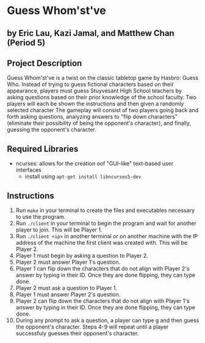# Guess Whom'st've

## by Eric Lau, Kazi Jamal, and Matthew Chan (Period 5)

## Project Description
Guess Whom'st've is a twist on the classic tabletop game by Hasbro: Guess Who. Instead of trying to guess fictional characters based on their appearance, players must guess Stuyvesant High School teachers by asking questions based on their prior knowledge of the school faculty. Two players will each be shown the instructions and then given a randomly selected character The gameplay will consist of two players going back and forth asking questions, analyzing answers to "flip down characters" (eliminate their possibility of being the opponent's character), and finally, guessing the opponent's character.

## Required Libraries
- ncurses: allows for the creation oof "GUI-like" text-based user interfaces
  - install using `apt-get install libncurses5-dev`


## Instructions
1) Run `make` in your terminal to create the files and executables necessary to use the program.
2) Run `./client` in your terminal to begin the program and wait for another player to join. This will be Player 1.
3) Run `./client <ip>` in another terminal or on another machine with the IP address of the machine the first client was created with. This will be Player 2.
4) Player 1 must begin by asking a question to Player 2.
5) Player 2 must answer Player 1's question.
6) Player 1 can flip down the characters that do not align with Player 2's answer by typing in their ID. Once they are done flipping, they can type done.
7) Player 2 must ask a question to Player 1.
8) Player 1 must answer Player 2's question.
9) Player 2 can flip down the characters that do not align with Player 1's answer by typing in their ID. Once they are done flipping, they can type done.
10) During any prompt to ask a question, a player can type g and then guess the opponent's character. Steps 4-9 will repeat until a player successfuly guesses their opponent's character.